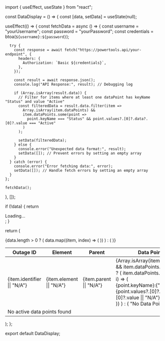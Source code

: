 import { useEffect, useState } from "react";

const DataDisplay = () => {
  const [data, setData] = useState(null);

  useEffect(() => {
    const fetchData = async () => {
      const username = "yourUsername";
      const password = "yourPassword";
      const credentials = btoa(`${username}:${password}`);

      try {
        const response = await fetch("https://powertools.api/your-endpoint", {
          headers: {
            Authorization: `Basic ${credentials}`,
          },
        });

        const result = await response.json();
        console.log("API Response:", result); // Debugging log

        if (Array.isArray(result.data)) {
          // Filter for items where at least one dataPoint has keyName "Status" and value "Active"
          const filteredData = result.data.filter(item =>
            Array.isArray(item.dataPoints) &&
            item.dataPoints.some(point => 
              point.keyName === "Status" && point.values?.[0]?.data?.[0]?.value === "Active"
            )
          );

          setData(filteredData);
        } else {
          console.error("Unexpected data format:", result);
          setData([]); // Prevent errors by setting an empty array
        }
      } catch (error) {
        console.error("Error fetching data:", error);
        setData([]); // Handle fetch errors by setting an empty array
      }
    };

    fetchData();
  }, []);

  if (!data) {
    return <div className="p-4">Loading...</div>;
  }

  return (
    <div className="p-4 bg-gray-100">
      <div className="overflow-x-auto">
        <table className="min-w-full bg-white shadow-md rounded-lg">
          <thead className="bg-gray-200 text-gray-700">
            <tr>
              <th className="p-3 text-left">Outage ID</th>
              <th className="p-3 text-left">Element</th>
              <th className="p-3 text-left">Parent</th>
              <th className="p-3 text-left">Data Points</th>
            </tr>
          </thead>
          <tbody>
            {data.length > 0 ? (
              data.map((item, index) => (
                <tr key={index} className="border-b">
                  <td className="p-3">{item.identifier || "N/A"}</td>
                  <td className="p-3">{item.element || "N/A"}</td>
                  <td className="p-3">{item.parent || "N/A"}</td>
                  <td className="p-3">
                    {Array.isArray(item.dataPoints) && item.dataPoints.length > 0 ? (
                      item.dataPoints.map((point, i) => (
                        <div key={i} className="mb-2">
                          <span className="font-semibold">{point.keyName}:</span>{" "}
                          {point.values?.[0]?.data?.[0]?.value || "N/A"}
                        </div>
                      ))
                    ) : (
                      "No Data Points"
                    )}
                  </td>
                </tr>
              ))
            ) : (
              <tr>
                <td colSpan="4" className="p-4 text-center text-gray-500">
                  No active data points found
                </td>
              </tr>
            )}
          </tbody>
        </table>
      </div>
    </div>
  );
};

export default DataDisplay;
